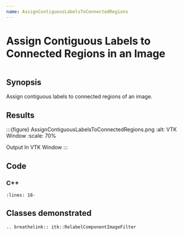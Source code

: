 ```yaml
---
name: AssignContiguousLabelsToConnectedRegions
---
```


# Assign Contiguous Labels to Connected Regions in an Image

```{index} single: RelabelComponentImageFilter pair: connect; regions
```

## Synopsis

Assign contiguous labels to connected regions of an image.

## Results

:::{figure} AssignContiguousLabelsToConnectedRegions.png
:alt: VTK Window
:scale: 70%

Output In VTK Window
:::

## Code

### C++

```{literalinclude} Code.cxx
:lines: 18-
```

## Classes demonstrated

```{eval-rst}
.. breathelink:: itk::RelabelComponentImageFilter
```

